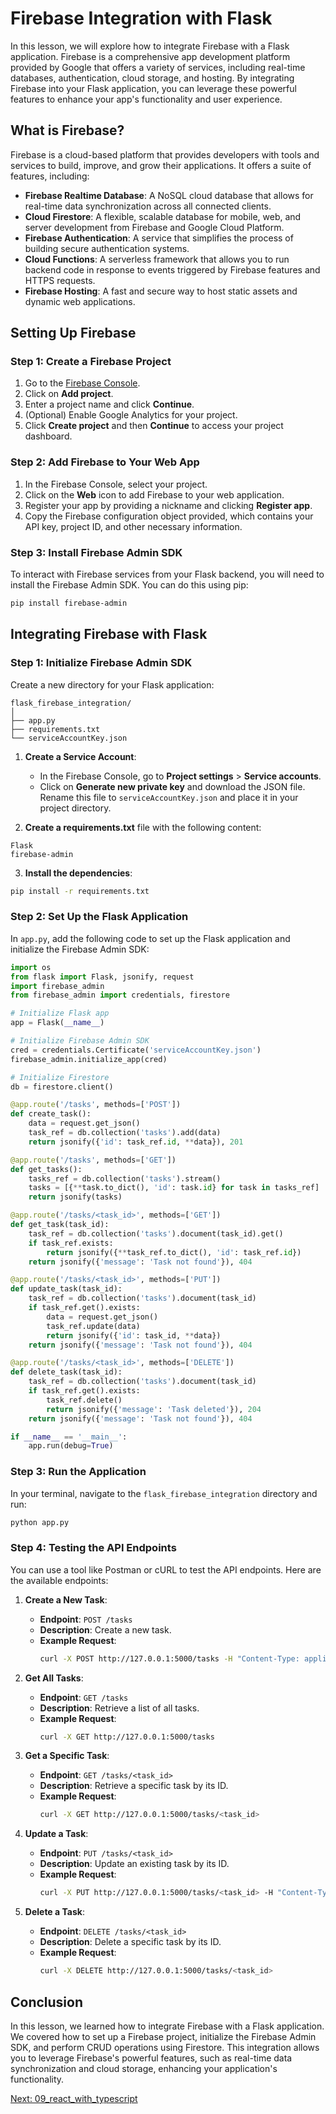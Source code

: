 # Firebase Integration with Flask

In this lesson, we will explore how to integrate Firebase with a Flask application. Firebase is a comprehensive app development platform provided by Google that offers a variety of services, including real-time databases, authentication, cloud storage, and hosting. By integrating Firebase into your Flask application, you can leverage these powerful features to enhance your app's functionality and user experience.

## What is Firebase?

Firebase is a cloud-based platform that provides developers with tools and services to build, improve, and grow their applications. It offers a suite of features, including:

- **Firebase Realtime Database**: A NoSQL cloud database that allows for real-time data synchronization across all connected clients.
- **Cloud Firestore**: A flexible, scalable database for mobile, web, and server development from Firebase and Google Cloud Platform.
- **Firebase Authentication**: A service that simplifies the process of building secure authentication systems.
- **Cloud Functions**: A serverless framework that allows you to run backend code in response to events triggered by Firebase features and HTTPS requests.
- **Firebase Hosting**: A fast and secure way to host static assets and dynamic web applications.

## Setting Up Firebase

### Step 1: Create a Firebase Project

1. Go to the [Firebase Console](https://console.firebase.google.com/).
2. Click on **Add project**.
3. Enter a project name and click **Continue**.
4. (Optional) Enable Google Analytics for your project.
5. Click **Create project** and then **Continue** to access your project dashboard.

### Step 2: Add Firebase to Your Web App

1. In the Firebase Console, select your project.
2. Click on the **Web** icon to add Firebase to your web application.
3. Register your app by providing a nickname and clicking **Register app**.
4. Copy the Firebase configuration object provided, which contains your API key, project ID, and other necessary information.

### Step 3: Install Firebase Admin SDK

To interact with Firebase services from your Flask backend, you will need to install the Firebase Admin SDK. You can do this using pip:

```bash
pip install firebase-admin
```

## Integrating Firebase with Flask

### Step 1: Initialize Firebase Admin SDK

Create a new directory for your Flask application:

```
flask_firebase_integration/
│
├── app.py
├── requirements.txt
└── serviceAccountKey.json
```

1. **Create a Service Account**:

   - In the Firebase Console, go to **Project settings** > **Service accounts**.
   - Click on **Generate new private key** and download the JSON file. Rename this file to `serviceAccountKey.json` and place it in your project directory.

2. **Create a requirements.txt** file with the following content:

```
Flask
firebase-admin
```

3. **Install the dependencies**:

```bash
pip install -r requirements.txt
```

### Step 2: Set Up the Flask Application

In `app.py`, add the following code to set up the Flask application and initialize the Firebase Admin SDK:

```python
import os
from flask import Flask, jsonify, request
import firebase_admin
from firebase_admin import credentials, firestore

# Initialize Flask app
app = Flask(__name__)

# Initialize Firebase Admin SDK
cred = credentials.Certificate('serviceAccountKey.json')
firebase_admin.initialize_app(cred)

# Initialize Firestore
db = firestore.client()

@app.route('/tasks', methods=['POST'])
def create_task():
    data = request.get_json()
    task_ref = db.collection('tasks').add(data)
    return jsonify({'id': task_ref.id, **data}), 201

@app.route('/tasks', methods=['GET'])
def get_tasks():
    tasks_ref = db.collection('tasks').stream()
    tasks = [{**task.to_dict(), 'id': task.id} for task in tasks_ref]
    return jsonify(tasks)

@app.route('/tasks/<task_id>', methods=['GET'])
def get_task(task_id):
    task_ref = db.collection('tasks').document(task_id).get()
    if task_ref.exists:
        return jsonify({**task_ref.to_dict(), 'id': task_ref.id})
    return jsonify({'message': 'Task not found'}), 404

@app.route('/tasks/<task_id>', methods=['PUT'])
def update_task(task_id):
    task_ref = db.collection('tasks').document(task_id)
    if task_ref.get().exists:
        data = request.get_json()
        task_ref.update(data)
        return jsonify({'id': task_id, **data})
    return jsonify({'message': 'Task not found'}), 404

@app.route('/tasks/<task_id>', methods=['DELETE'])
def delete_task(task_id):
    task_ref = db.collection('tasks').document(task_id)
    if task_ref.get().exists:
        task_ref.delete()
        return jsonify({'message': 'Task deleted'}), 204
    return jsonify({'message': 'Task not found'}), 404

if __name__ == '__main__':
    app.run(debug=True)
```

### Step 3: Run the Application

In your terminal, navigate to the `flask_firebase_integration` directory and run:

```bash
python app.py
```

### Step 4: Testing the API Endpoints

You can use a tool like Postman or cURL to test the API endpoints. Here are the available endpoints:

1. **Create a New Task**:

   - **Endpoint**: `POST /tasks`
   - **Description**: Create a new task.
   - **Example Request**:
     ```bash
     curl -X POST http://127.0.0.1:5000/tasks -H "Content-Type: application/json" -d '{"title": "Task 1", "description": "Description for task 1"}'
     ```

2. **Get All Tasks**:

   - **Endpoint**: `GET /tasks`
   - **Description**: Retrieve a list of all tasks.
   - **Example Request**:
     ```bash
     curl -X GET http://127.0.0.1:5000/tasks
     ```

3. **Get a Specific Task**:

   - **Endpoint**: `GET /tasks/<task_id>`
   - **Description**: Retrieve a specific task by its ID.
   - **Example Request**:
     ```bash
     curl -X GET http://127.0.0.1:5000/tasks/<task_id>
     ```

4. **Update a Task**:

   - **Endpoint**: `PUT /tasks/<task_id>`
   - **Description**: Update an existing task by its ID.
   - **Example Request**:
     ```bash
     curl -X PUT http://127.0.0.1:5000/tasks/<task_id> -H "Content-Type: application/json" -d '{"title": "Updated Task", "description": "Updated description"}'
     ```

5. **Delete a Task**:
   - **Endpoint**: `DELETE /tasks/<task_id>`
   - **Description**: Delete a specific task by its ID.
   - **Example Request**:
     ```bash
     curl -X DELETE http://127.0.0.1:5000/tasks/<task_id>
     ```

## Conclusion

In this lesson, we learned how to integrate Firebase with a Flask application. We covered how to set up a Firebase project, initialize the Firebase Admin SDK, and perform CRUD operations using Firestore. This integration allows you to leverage Firebase's powerful features, such as real-time data synchronization and cloud storage, enhancing your application's functionality.

[Next: 09_react_with_typescript](./09_react_with_typescript.md)

